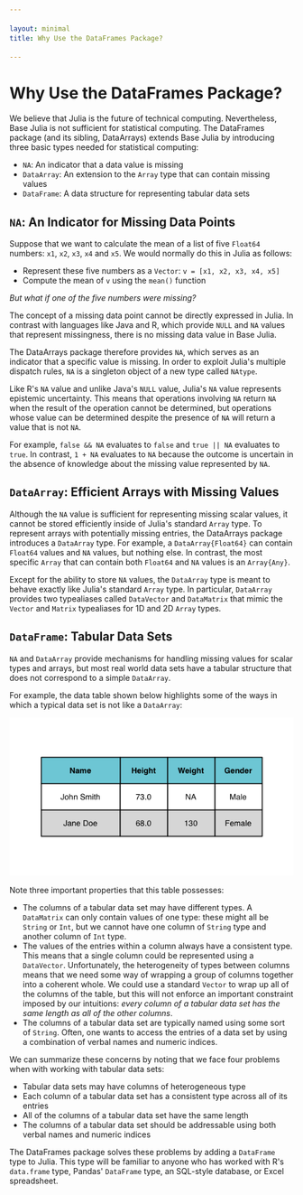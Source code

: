 ```yaml
---

layout: minimal
title: Why Use the DataFrames Package?

---
```


# Why Use the DataFrames Package?

We believe that Julia is the future of technical computing. Nevertheless,
Base Julia is not sufficient for statistical computing. The DataFrames
package (and its sibling, DataArrays) extends Base Julia by introducing three
basic types needed for statistical computing:

* `NA`: An indicator that a data value is missing
* `DataArray`: An extension to the `Array` type that can contain missing
  values
* `DataFrame`: A data structure for representing tabular data sets

## `NA`: An Indicator for Missing Data Points

Suppose that we want to calculate the mean of a list of five `Float64`
numbers: `x1`, `x2`, `x3`, `x4` and `x5`. We would normally do this
in Julia as follows:

* Represent these five numbers as a `Vector`: `v = [x1, x2, x3, x4, x5]`
* Compute the mean of `v` using the `mean()` function

_But what if one of the five numbers were missing?_

The concept of a missing data point cannot be directly expressed in Julia.
In contrast with languages like Java and R, which provide `NULL` and `NA`
values that represent missingness, there is no missing data value in Base
Julia.

The DataArrays package therefore provides `NA`, which serves as an indicator
that a specific value is missing. In order to exploit Julia's multiple dispatch
rules, `NA` is a singleton object of a new type called `NAtype`.

Like R's `NA` value and unlike Java's `NULL` value, Julia's `NA` value represents
epistemic uncertainty. This means that operations involving `NA` return `NA`
when the result of the operation cannot be determined, but operations whose
value can be determined despite the presence of `NA` will return a value that
is not `NA`.

For example, `false && NA` evaluates to `false` and `true || NA`  evaluates
to `true`. In contrast, `1 + NA` evaluates to `NA` because the outcome is
uncertain in the absence of knowledge about the missing value represented
by `NA`.

## `DataArray`: Efficient Arrays with Missing Values

Although the `NA` value is sufficient for representing missing scalar values,
it cannot be stored efficiently inside of Julia's standard `Array` type. To
represent arrays with potentially missing entries, the DataArrays package
introduces a `DataArray` type. For example, a `DataArray{Float64}` can
contain `Float64` values and `NA` values, but nothing else. In contrast, the
most specific `Array` that can contain both `Float64` and `NA` values is an
`Array{Any}`.

Except for the ability to store `NA` values, the `DataArray` type is meant to
behave exactly like Julia's standard `Array` type. In particular, `DataArray`
provides two typealiases called `DataVector` and `DataMatrix` that mimic the
`Vector` and `Matrix` typealiases for 1D and 2D `Array` types.

## `DataFrame`: Tabular Data Sets

`NA` and `DataArray` provide mechanisms for handling missing values for scalar
types and arrays, but most real world data sets have a tabular structure that
does not correspond to a simple `DataArray`.

For example, the data table shown below highlights some of the ways in which a
typical data set is not like a `DataArray`:

![Tabular Data](figures/data.png)

Note three important properties that this table possesses:

* The columns of a tabular data set may have different types. A `DataMatrix`
  can only contain values of one type: these might all be `String` or `Int`,
  but we cannot have one column of `String` type and another column of `Int`
  type.
* The values of the entries within a column always have a consistent type.
  This means that a single column could be represented using a `DataVector`.
  Unfortunately, the heterogeneity of types between columns means that we
  need some way of wrapping a group of columns together into a coherent whole.
  We could use a standard `Vector` to wrap up all of the columns of the table,
  but this will not enforce an important constraint imposed by our intuitions:
  _every column of a tabular data set has the same length as all of the other
  columns_.
* The columns of a tabular data set are typically named using some sort of
  `String`. Often, one wants to access the entries of a data set by using a
  combination of verbal names and numeric indices.

We can summarize these concerns by noting that we face four problems when with
working with tabular data sets:

* Tabular data sets may have columns of heterogeneous type
* Each column of a tabular data set has a consistent type across all of
  its entries
* All of the columns of a tabular data set have the same length
* The columns of a tabular data set should be addressable using both verbal
  names and numeric indices

The DataFrames package solves these problems by adding a `DataFrame` type
to Julia. This type will be familiar to anyone who has worked with R's
`data.frame` type, Pandas' `DataFrame` type, an SQL-style database, or
Excel spreadsheet.
